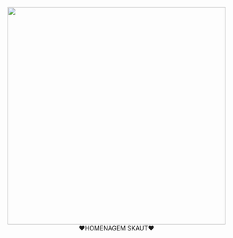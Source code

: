 <p align="center">
<img src="https://tenor.com/bXOcg.gif" width="500" height="500"/>
❤HOMENAGEM SKAUT❤
